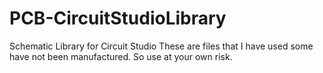 # PCB-CircuitStudioLibrary
Schematic Library for Circuit Studio
These are files that I have used some have not been manufactured.   So use at your own risk.
